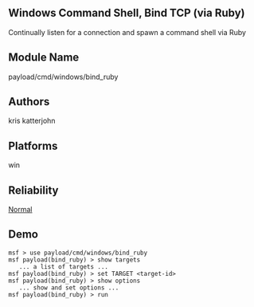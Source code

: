 ## Windows Command Shell, Bind TCP (via Ruby)

Continually listen for a connection and spawn a command 
shell via Ruby


## Module Name
payload/cmd/windows/bind_ruby

## Authors
kris katterjohn





## Platforms
win

## Reliability
[Normal](https://github.com/rapid7/metasploit-framework/wiki/Exploit-Ranking)

## Demo

```
msf > use payload/cmd/windows/bind_ruby
msf payload(bind_ruby) > show targets
   ... a list of targets ...
msf payload(bind_ruby) > set TARGET <target-id>
msf payload(bind_ruby) > show options
   ... show and set options ...
msf payload(bind_ruby) > run
```
    
    